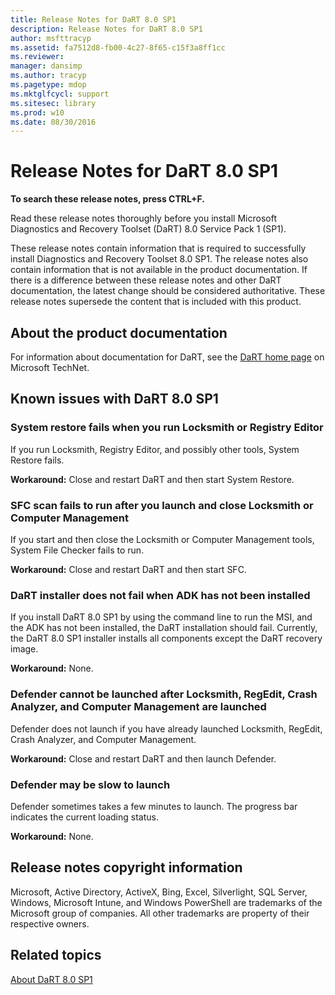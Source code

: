 ```yaml
---
title: Release Notes for DaRT 8.0 SP1
description: Release Notes for DaRT 8.0 SP1
author: msfttracyp
ms.assetid: fa7512d8-fb00-4c27-8f65-c15f3a8ff1cc
ms.reviewer: 
manager: dansimp
ms.author: tracyp
ms.pagetype: mdop
ms.mktglfcycl: support
ms.sitesec: library
ms.prod: w10
ms.date: 08/30/2016
---
```



# Release Notes for DaRT 8.0 SP1


**To search these release notes, press CTRL+F.**

Read these release notes thoroughly before you install Microsoft Diagnostics and Recovery Toolset (DaRT) 8.0 Service Pack 1 (SP1).

These release notes contain information that is required to successfully install Diagnostics and Recovery Toolset 8.0 SP1. The release notes also contain information that is not available in the product documentation. If there is a difference between these release notes and other DaRT documentation, the latest change should be considered authoritative. These release notes supersede the content that is included with this product.

## About the product documentation


For information about documentation for DaRT, see the [DaRT home page](https://go.microsoft.com/fwlink/?LinkID=252096) on Microsoft TechNet.

## Known issues with DaRT 8.0 SP1


### System restore fails when you run Locksmith or Registry Editor

If you run Locksmith, Registry Editor, and possibly other tools, System Restore fails.

**Workaround:** Close and restart DaRT and then start System Restore.

### SFC scan fails to run after you launch and close Locksmith or Computer Management

If you start and then close the Locksmith or Computer Management tools, System File Checker fails to run.

**Workaround:** Close and restart DaRT and then start SFC.

### <a href="" id="-------------dart-installer-does-not-fail-when-adk-has-not-been-installed"></a> DaRT installer does not fail when ADK has not been installed

If you install DaRT 8.0 SP1 by using the command line to run the MSI, and the ADK has not been installed, the DaRT installation should fail. Currently, the DaRT 8.0 SP1 installer installs all components except the DaRT recovery image.

**Workaround:** None.

### Defender cannot be launched after Locksmith, RegEdit, Crash Analyzer, and Computer Management are launched

Defender does not launch if you have already launched Locksmith, RegEdit, Crash Analyzer, and Computer Management.

**Workaround:** Close and restart DaRT and then launch Defender.

### Defender may be slow to launch

Defender sometimes takes a few minutes to launch. The progress bar indicates the current loading status.

**Workaround:** None.

## Release notes copyright information


Microsoft, Active Directory, ActiveX, Bing, Excel, Silverlight, SQL Server, Windows, Microsoft Intune, and Windows PowerShell are trademarks of the Microsoft group of companies. All other trademarks are property of their respective owners.



## Related topics


[About DaRT 8.0 SP1](about-dart-80-sp1.md)

 

 





